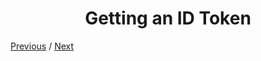 <h1 align="center">Getting an ID Token</h1>

[Previous](https://github.com/alithecodeguy/articles/blob/main/OAuth/OAuth%202.0%20Simplified/03%20Signing%20in%20with%20Google/03%20Authorization%20Request/AuthorizationRequest_en.md "Previous")
/
[Next](https://github.com/alithecodeguy/articles/blob/main/OAuth/OAuth%202.0%20Simplified/03%20Signing%20in%20with%20Google/05%20Verifying%20the%20User%20Info/VerifyingTheUserInfo_en.md "Next")
